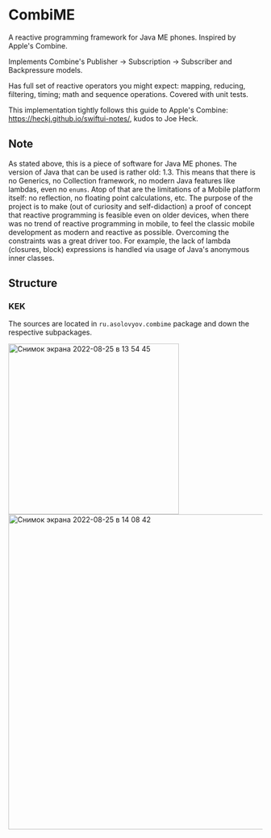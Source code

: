 # CombiME
A reactive programming framework for Java ME phones. Inspired by Apple's Combine. 

Implements Combine's Publisher -> Subscription -> Subscriber and Backpressure models. 

Has full set of reactive operators you might expect: mapping, reducing, filtering, timing; math and sequence operations. Covered with unit tests. 

This implementation tightly follows this guide to Apple's Combine: https://heckj.github.io/swiftui-notes/, kudos to Joe Heck.

## Note
As stated above, this is a piece of software for Java ME phones. The version of Java that can be used is rather old: 1.3. This means that there is no Generics, no Collection framework, no modern Java features like lambdas, even no `enums`. Atop of that are the limitations of a Mobile platform itself: no reflection, no floating point calculations, etc. The purpose of the project is to make (out of curiosity and self-didaction) a proof of concept that reactive programming is feasible even on older devices, when there was no trend of reactive programming in mobile, to feel the classic mobile development as modern and reactive as possible. Overcoming the constraints was a great driver too. For example, the lack of lambda (closures, block) expressions is handled via usage of Java's anonymous inner classes.

## Structure
### KEK
The sources are located in `ru.asolovyov.combime` package and down the respective subpackages. 

<img width="338" alt="Снимок экрана 2022-08-25 в 13 54 45" src="https://user-images.githubusercontent.com/13520824/186647527-f456613e-cb1f-4450-a7c6-c4510b07b08d.png"><img width="624" alt="Снимок экрана 2022-08-25 в 14 08 42" src="https://user-images.githubusercontent.com/13520824/186649350-2f7805b6-d733-49b7-b092-d125f4b143a9.png">


